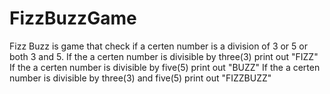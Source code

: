 # FizzBuzzGame

Fizz Buzz is game that check if a certen number is a division of 3 or 5 or both 3 and 5.
If the a certen number is divisible by three(3) print out "FIZZ"
If the a certen number is divisible by five(5) print out "BUZZ"
If the a certen number is divisible by three(3) and five(5) print out "FIZZBUZZ"
